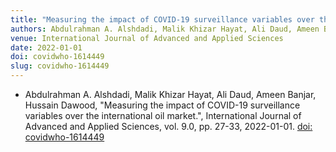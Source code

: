 ```yaml
---
title: "Measuring the impact of COVID-19 surveillance variables over the international oil market"
authors: Abdulrahman A. Alshdadi, Malik Khizar Hayat, Ali Daud, Ameen Banjar, Hussain Dawood
venue: International Journal of Advanced and Applied Sciences
date: 2022-01-01
doi: covidwho-1614449
slug: covidwho-1614449
---
```


- Abdulrahman A. Alshdadi, Malik Khizar Hayat, Ali Daud, Ameen Banjar, Hussain Dawood, "Measuring the impact of COVID-19 surveillance variables over the international oil market.", International Journal of Advanced and Applied Sciences, vol. 9.0, pp. 27-33, 2022-01-01. [doi: covidwho-1614449](covidwho-1614449)
